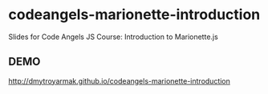 codeangels-marionette-introduction
==================================

Slides for Code Angels JS Course: Introduction to Marionette.js

## DEMO

http://dmytroyarmak.github.io/codeangels-marionette-introduction
